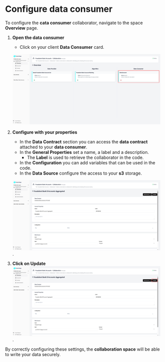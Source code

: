 # Configure data consumer

To configure the **cata consumer** collaborator, navigate to the space **Overview** page.

1. **Open the data consumer**

   - Click on your client **Data Consumer** card.

   ![screenshot of space dashboard](img/33_space_overview_dataconsumer_joined_3.png)

2. **Configure with your properties**

   - In the **Data Contract** section you can access the **data contract** attached to your **data consumer**.
   - In the **General Properties** set a name, a label and a description.
     - The **Label** is used to retrieve the collaborator in the code.
   - In the **Configuration** you can add variables that can be used in the code.
   - In the **Data Source** configure the access to your **s3** storage.

   ![screenshot of filled algorithm](img/34_configure_data_consumer.png).

3. **Click on Update**
   ![screenshot of filled algorithm](img/34_configure_data_consumer_update.png).

By correctly configuring these settings, the **collaboration space** will be able to write your data securely.
